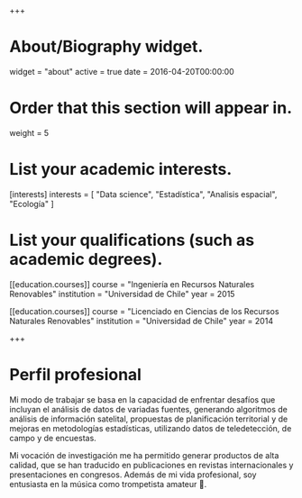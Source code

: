 +++
# About/Biography widget.
widget = "about"
active = true
date = 2016-04-20T00:00:00

# Order that this section will appear in.
weight = 5

# List your academic interests.
[interests]
  interests = [
    "Data science",
    "Estadística",
    "Analisis espacial",
    "Ecología"
  ]

# List your qualifications (such as academic degrees).
[[education.courses]]
  course = "Ingeniería en Recursos Naturales Renovables"
  institution = "Universidad de Chile"
  year = 2015

[[education.courses]]
  course = "Licenciado en Ciencias de los Recursos Naturales Renovables"
  institution = "Universidad de Chile"
  year = 2014

 
+++

# Perfil profesional

Mi modo de trabajar se basa en la capacidad de enfrentar desafíos que incluyan el análisis de datos de variadas fuentes, generando algoritmos de análisis de información satelital, propuestas de planificación territorial y de mejoras en metodologías estadísticas, utilizando datos de teledetección, de campo y de encuestas. 

Mi vocación de investigación me ha permitido generar productos de alta calidad, que se han traducido en publicaciones en revistas internacionales y presentaciones en congresos. Además de mi vida profesional, soy entusiasta en la música como trompetista amateur :trumpet:.
